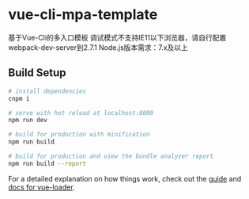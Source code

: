 # vue-cli-mpa-template
基于Vue-Cli的多入口模板
调试模式不支持IE11以下浏览器，请自行配置webpack-dev-server到2.7.1
Node.js版本需求：7.x及以上

## Build Setup

``` bash
# install dependencies
cnpm i

# serve with hot reload at localhost:8080
npm run dev

# build for production with minification
npm run build

# build for production and view the bundle analyzer report
npm run build --report
```

For a detailed explanation on how things work, check out the [guide](http://vuejs-templates.github.io/webpack/) and [docs for vue-loader](http://vuejs.github.io/vue-loader).
